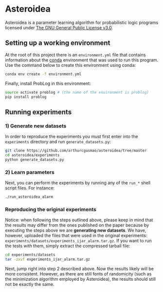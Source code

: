 
# Asteroidea

Asteroidea is a parameter learning algorithm for probabilistic logic programs licensed under [The GNU General Public License v3.0](LICENSE).


## Setting up a working environment

At the root of this project there is an `environment.yml` file that contains information about the [conda](http://conda.io) environment that was used to run this program. Use the command below to create this environment using conda:

```bash
conda env create -f environment.yml
```

Finally, install ProbLog in this environment:

```bash
source activate problog # (the name of the environment is problog)
pip install problog
```

## Running experiments


### 1) Generate new datasets

In order to reproduce the experiments you must first enter into the `experiments` directory and run `generate_datasets.py`:

```bash
git clone https://github.com/arthurcgusmao/asteroidea/tree/master
cd asteroidea/experiments
python generate_datasets.py
```


### 2) Learn parameters

Next, you can perform the experiments by running any of the `run_*` shell script files. For instance:

```bash
./run_asteroidea_alarm
```


### Reproducing the original experiments

Notice: when following the steps outlined above, please keep in mind that the results may differ from the ones published on the paper because by executing the steps above we are **generating new datasets**. We have, however, uploaded the files that were used in the original experiments: `experiments/datasets/experiments_ijar_alarm.tar.gz`. If you want to run the tests with them, simply extract the compressed tarball file:

```bash
cd experiments/datasets
tar -zxvf experiments_ijar_alarm.tar.gz
```

Next, jump right into step 2 described above. Now the results likely will be more consistent. However, as there are still fonts of randomicity (such as the minimization algorithm employed by Asteroidea), the results should still not be exactly the same.
